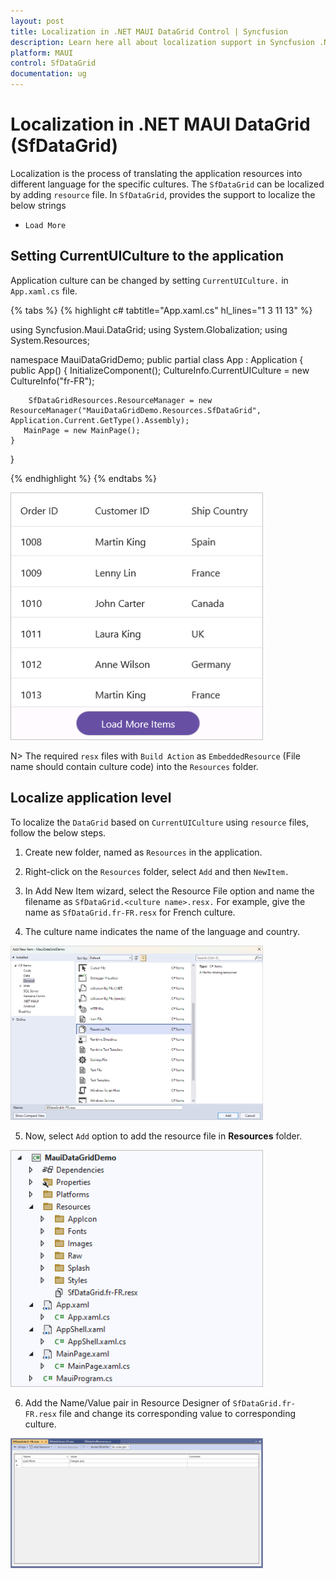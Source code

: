 ```yaml
---
layout: post
title: Localization in .NET MAUI DataGrid Control | Syncfusion
description: Learn here all about localization support in Syncfusion .NET MAUI DataGrid (SfDataGrid) control and more.
platform: MAUI
control: SfDataGrid
documentation: ug
---
```


# Localization in .NET MAUI DataGrid (SfDataGrid)

Localization is the process of translating the application resources into different language for the specific cultures. The `SfDataGrid` can be localized by adding `resource` file. In `SfDataGrid`, provides the support to localize the below strings

   * `Load More`

## Setting CurrentUICulture to the application

Application culture can be changed by setting `CurrentUICulture.` in `App.xaml.cs` file.

{% tabs %}
{% highlight c# tabtitle="App.xaml.cs" hl_lines="1 3 11 13" %}

using Syncfusion.Maui.DataGrid;
using System.Globalization;
using System.Resources;

namespace MauiDataGridDemo;
public partial class App : Application
{
	public App()
	{
		InitializeComponent();
		CultureInfo.CurrentUICulture = new CultureInfo("fr-FR");

		SfDataGridResources.ResourceManager = new ResourceManager("MauiDataGridDemo.Resources.SfDataGrid", Application.Current.GetType().Assembly);
	   MainPage = new MainPage();
	}
}

{% endhighlight %}
{% endtabs %}

<img alt="Load more in MAUI SfDataGrid" src="Images\localization\maui-datagrid-load-more.png" width="404"/>

N>
The required `resx` files with `Build Action` as `EmbeddedResource` (File name should contain culture code) into the `Resources` folder.

## Localize application level

To localize the `DataGrid` based on `CurrentUICulture` using `resource` files, follow the below steps.

   1. Create new folder, named as `Resources` in the application.

   2. Right-click on the `Resources` folder, select `Add` and then `NewItem.`

   3. In Add New Item wizard, select the Resource File option and name the filename as `SfDataGrid.<culture name>.resx.` For example, give the name as `SfDataGrid.fr-FR.resx` for French culture.

   4. The culture name indicates the name of the language and country.

   <img alt="Create resources file in the sample" src="Images\localization\maui-datagrid-localization-create-resource-file.png" width="404"/>

   5. Now, select `Add` option to add the resource file in **Resources** folder.

   <img alt="Localization sample" src="Images\localization\maui-datagrid-localization-sample.png" width="404"/>

   6. Add the Name/Value pair in Resource Designer of `SfDataGrid.fr-FR.resx` file and change its corresponding value to corresponding culture.

   <img alt="Resource file" src="Images\localization\maui-datagrid-localization-resource-file.png" width="404"/>